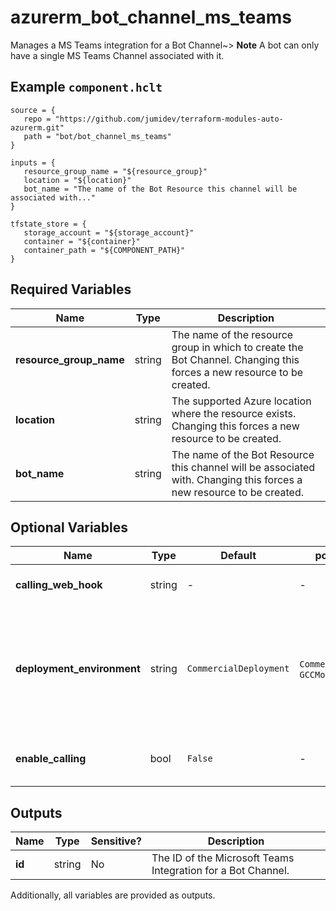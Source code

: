 # azurerm_bot_channel_ms_teams

Manages a MS Teams integration for a Bot Channel~> **Note** A bot can only have a single MS Teams Channel associated with it.

## Example `component.hclt`

```hcl
source = {
   repo = "https://github.com/jumidev/terraform-modules-auto-azurerm.git"   
   path = "bot/bot_channel_ms_teams"   
}

inputs = {
   resource_group_name = "${resource_group}"   
   location = "${location}"   
   bot_name = "The name of the Bot Resource this channel will be associated with..."   
}

tfstate_store = {
   storage_account = "${storage_account}"   
   container = "${container}"   
   container_path = "${COMPONENT_PATH}"   
}

```

## Required Variables

| Name | Type |  Description |
| ---- | --------- |  ----------- |
| **resource_group_name** | string |  The name of the resource group in which to create the Bot Channel. Changing this forces a new resource to be created. | 
| **location** | string |  The supported Azure location where the resource exists. Changing this forces a new resource to be created. | 
| **bot_name** | string |  The name of the Bot Resource this channel will be associated with. Changing this forces a new resource to be created. | 

## Optional Variables

| Name | Type |  Default  |  possible values |  Description |
| ---- | --------- |  ----------- | ----------- | ----------- |
| **calling_web_hook** | string |  -  |  -  |  Specifies the webhook for Microsoft Teams channel calls. | 
| **deployment_environment** | string |  `CommercialDeployment`  |  `CommercialDeployment`, `GCCModerateDeployment`  |  The deployment environment for Microsoft Teams channel calls. Possible values are `CommercialDeployment` and `GCCModerateDeployment`. Defaults to `CommercialDeployment`. | 
| **enable_calling** | bool |  `False`  |  -  |  Specifies whether to enable Microsoft Teams channel calls. This defaults to `false`. | 



## Outputs

| Name | Type | Sensitive? | Description |
| ---- | ---- | --------- | --------- |
| **id** | string | No  | The ID of the Microsoft Teams Integration for a Bot Channel. | 

Additionally, all variables are provided as outputs.

